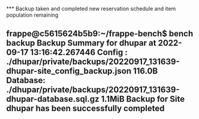 *** Backup taken and completed new reservation schedule and item population remaining 

frappe@c5615624b5b9:~/frappe-bench$ bench backup
Backup Summary for dhupar at 2022-09-17 13:16:42.267446
Config  : ./dhupar/private/backups/20220917_131639-dhupar-site_config_backup.json 116.0B
Database: ./dhupar/private/backups/20220917_131639-dhupar-database.sql.gz         1.1MiB
Backup for Site dhupar has been successfully completed
--------------------------------------------------------------------------------------------------------
